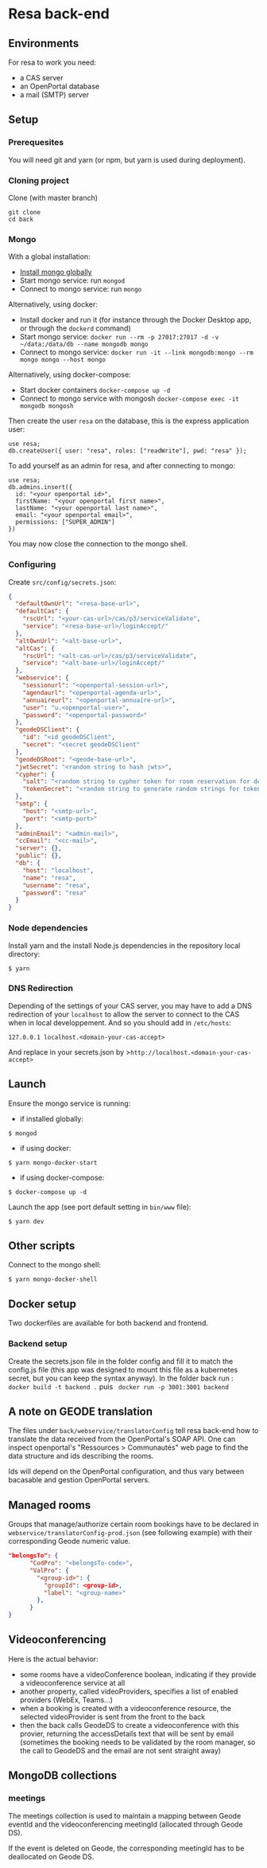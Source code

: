 # Resa back-end

## Environments

For resa to work you need:

- a CAS server
- an OpenPortal database
- a mail (SMTP) server

## Setup

### Prerequesites

You will need git and yarn (or npm, but yarn is used during deployment).

### Cloning project

Clone (with master branch)

```console
git clone
cd back
```

### Mongo

With a global installation:

- [Install mongo globally](https://docs.mongodb.com/manual/installation/)
- Start mongo service: run `mongod`
- Connect to mongo service: run `mongo`

Alternatively, using docker:

- Install docker and run it (for instance through the Docker Desktop app, or through the `dockerd` command)
- Start mongo service: `docker run --rm -p 27017:27017 -d -v ~/data:/data/db --name mongodb mongo`
- Connect to mongo service: `docker run -it --link mongodb:mongo --rm mongo mongo --host mongo`

Alternatively, using docker-compose:

- Start docker containers `docker-compose up -d`
- Connect to mongo service with mongosh `docker-compose exec -it mongodb mongosh`

Then create the user `resa` on the database, this is the express application user:

```mongodb
use resa;
db.createUser({ user: "resa", roles: ["readWrite"], pwd: "resa" });
```

To add yourself as an admin for resa, and after connecting to mongo:

```mongo
use resa;
db.admins.insert({
  id: "<your openportal id>",
  firstName: "<your openportal first name>",
  lastName: "<your openportal last name>",
  email: "<your openportal email>",
  permissions: ["SUPER_ADMIN"]
})
```

You may now close the connection to the mongo shell.

### Configuring

Create `src/config/secrets.json`:

```json
{
  "defaultOwnUrl": "<resa-base-url>",
  "defaultCas": {
    "rscUrl": "<your-cas-url>/cas/p3/serviceValidate",
    "service": "<resa-base-url>/loginAccept/"
  },
  "altOwnUrl": "<alt-base-url>",
  "altCas": {
    "rscUrl": "<alt-cas-url>/cas/p3/serviceValidate",
    "service": "<alt-base-url>/loginAccept/"
  },
  "webservice": {
    "sessionurl": "<openportal-session-url>",
    "agendaurl": "<openportal-agenda-url>",
    "annuaireurl": "<openportal-annuaire-url>",
    "user": "u.<openportal-user>",
    "password": "<openportal-password>"
  },
  "geodeDSClient": {
    "id": "<id geodeDSClient",
    "secret": "<secret geodeDSClient"
  },
  "geodeDSRoot": "<geode-base-url>",
  "jwtSecret": "<random string to hash jwts>",
  "cypher": {
    "salt": "<random string to cypher token for room reservation for delegates>",
    "tokenSecret": "<random string to generate random strings for token>"
  },
  "smtp": {
    "host": "<smtp-url>",
    "port": "<smtp-port>"
  },
  "adminEmail": "<admin-mail>",
  "ccEmail": "<cc-mail>",
  "server": {},
  "public": {},
  "db": {
    "host": "localhost",
    "name": "resa",
    "username": "resa",
    "password": "resa"
  }
}
```

### Node dependencies

Install yarn and the install Node.js dependencies in the repository local directory:

```console
$ yarn
```

### DNS Redirection

Depending of the settings of your CAS server, you may have to add a DNS redirection of your `localhost` to allow the server to connect to the CAS when in local developpement. And so you should add in `/etc/hosts`:

`127.0.0.1 localhost.<domain-your-cas-accept>`

And replace <resa-base-url> in your secrets.json by >`http://localhost.<domain-your-cas-accept>`

## Launch

Ensure the mongo service is running:

- if installed globally:

```console
$ mongod
```

- if using docker:

```console
$ yarn mongo-docker-start
```

- if using docker-compose:

```console
$ docker-compose up -d
```

Launch the app (see port default setting in `bin/www` file):

```console
$ yarn dev
```

## Other scripts

Connect to the mongo shell:

```console
$ yarn mongo-docker-shell
```

## Docker setup

Two dockerfiles are available for both backend and frontend.

### Backend setup

Create the secrets.json file in the folder config and fill it to match the config.js file (this app was designed to mount this file as a kubernetes secret, but you can keep the syntax anyway).
In the folder back run : ` docker build -t backend .` puis ` docker run -p 3001:3001 backend`

## A note on GEODE translation

The files under `back/webservice/translatorConfig` tell resa back-end how to translate the data received from the OpenPortal's SOAP API. One can inspect openportal's "Ressources > Communautés" web page to find the data structure and ids describing the rooms.

Ids will depend on the OpenPortal configuration, and thus vary between bacasable and gestion OpenPortal servers.

## Managed rooms

Groups that manage/authorize certain room bookings have to be declared in `webservice/translatorConfig-prod.json` (see following example) with their corresponding Geode numeric value.

```json
"belongsTo": {
      "CodPro": "<belongsTo-code>",
      "ValPro": {
        "<group-id>": {
          "groupId": <group-id>,
          "label": "<group-name>"
        },
      }
}
```

## Videoconferencing

Here is the actual behavior:

- some rooms have a videoConference boolean, indicating if they provide a videoconference service at all
- another property, called videoProviders, specifies a list of enabled providers (WebEx, Teams...)
- when a booking is created with a videoconference resource, the selected videoProvider is sent from the front to the back
- then the back calls GeodeDS to create a videoconference with this provier, returning the accessDetails text that will be sent by email (sometimes the booking needs to be validated by the room manager, so the call to GeodeDS and the email are not sent straight away)

## MongoDB collections

### meetings

The meetings collection is used to maintain a mapping between Geode eventId and the videoconferencing meetingId (allocated through Geode DS).

If the event is deleted on Geode, the corresponding meetingId has to be deallocated on Geode DS.
